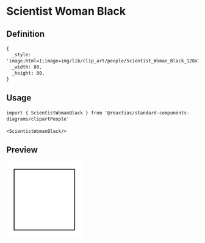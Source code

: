 # Scientist Woman Black

## Definition

```
{
  _style: 'image;html=1;image=img/lib/clip_art/people/Scientist_Woman_Black_128x128.pngstrokeColor=none;',
  _width: 80,
  _height: 80,
}
```

## Usage

```
import { ScientistWomanBlack } from '@reactiac/standard-components-diagrams/clipartPeople'

<ScientistWomanBlack/>
```

## Preview

<img src="./scientist-woman-black.png" width="200"/>
